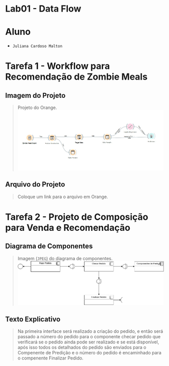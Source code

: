 # Lab01 - Data Flow

# Aluno
* `Juliana Cardoso Malton`

# Tarefa 1 - Workflow para Recomendação de Zombie Meals

## Imagem do Projeto
> Projeto do Orange.
![Workflow Orange](images/lab1-at1-components.jpeg)

## Arquivo do Projeto
> Coloque um link para o arquivo em Orange.

# Tarefa 2 - Projeto de Composição para Venda e Recomendação

## Diagrama de Componentes

> Imagem (`JPEG`) do diagrama de componentes.
![Diagrama](images/lab1-at2-components.jpeg)

## Texto Explicativo

> Na primeira interface será realizado a criação do pedido, e então será passado a número do pedido para o componente checar pedido que verificará se o pedido ainda pode ser realizado e se está disponível, após isso todos os detalhados do pedido são enviados para o Compenente de Predição e o número do pedido é encaminhado para o compenente Finalizar Pedido.
